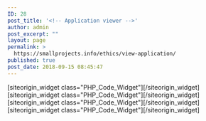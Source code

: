 ```yaml
---
ID: 28
post_title: '<!-- Application viewer -->'
author: admin
post_excerpt: ""
layout: page
permalink: >
  https://smallprojects.info/ethics/view-application/
published: true
post_date: 2018-09-15 08:45:47
---
```

<div id="pl-28"  class="panel-layout" ><div id="pg-28-0"  class="panel-grid panel-no-style"  data-style="{&quot;background_image_attachment&quot;:false,&quot;background_display&quot;:&quot;tile&quot;,&quot;cell_alignment&quot;:&quot;flex-start&quot;}" ><div id="pgc-28-0-0"  class="panel-grid-cell"  data-weight="1" ><div id="panel-28-0-0-0" class="so-panel widget widget_execphp panel-first-child" data-index="0" data-style="{&quot;background_image_attachment&quot;:false,&quot;background_display&quot;:&quot;tile&quot;}" >[siteorigin_widget class="PHP_Code_Widget"]<input type="hidden" value="{&quot;instance&quot;:{&quot;title&quot;:&quot;&quot;,&quot;text&quot;:&quot;&lt;?php\n  \/\/ You will need to fix this if $key is equal to NULL the data wont display...  \n  $key = $_GET[\&quot;key\&quot;];\n  global $wpdb;\n  $results = $wpdb-&gt;get_results(\&quot;SELECT * FROM projects\&quot;);\n  $row = $results[$key];\n?&gt; \n\n&lt;h1 id=\&quot;top\&quot;&gt;&lt;?=$row-&gt;id?&gt; - &lt;?=$row-&gt;name?&gt;&lt;\/h1&gt;\n&lt;h1&gt;&lt;?=$row-&gt;type?&gt; ethics (&lt;?=$row-&gt;status?&gt;)&lt;\/h1&gt;&lt;br\/&gt;\n\n&lt;h2 id=\&quot;description\&quot;&gt;Description&lt;\/h2&gt;\n&lt;?=$row-&gt;description?&gt;&lt;br\/&gt;&lt;br\/&gt;\n\n&lt;h2 id=\&quot;investigator\&quot;&gt;Approved investigators&lt;\/h2&gt;\n&lt;table class=\&quot;base-table\&quot;&gt;\n    &lt;td&gt;Lead investigator&lt;\/td&gt;\n    &lt;td&gt;&lt;?=$row-&gt;lead_investigator?&gt;&lt;\/td&gt;\n    &lt;\/tr&gt;\n    &lt;tr&gt;\n    &lt;td&gt;Other approved investigators&lt;\/td&gt;\n    &lt;td&gt;&lt;?=$row-&gt;approved_investigators?&gt;&lt;\/td&gt; \n    &lt;tr&gt;\n&lt;\/table&gt;\n\n&lt;h2 id=\&quot;period\&quot;&gt;Approval period&lt;\/h2&gt;\n&lt;table class=\&quot;base-table\&quot;&gt;\n    &lt;td&gt;Commencement date&lt;\/td&gt;\n    &lt;td&gt;&lt;?=$row-&gt;start_date?&gt;&lt;\/td&gt;\n    &lt;\/tr&gt;\n    &lt;tr&gt;\n    &lt;td&gt;Expiration date&lt;\/td&gt;\n    &lt;td&gt;&lt;?=$row-&gt;end_date?&gt;&lt;\/td&gt;\n    &lt;\/tr&gt;\n    &lt;tr&gt;\n    &lt;td&gt;Completion date&lt;\/td&gt;\n    &lt;td&gt;&lt;?=$row-&gt;completion_date?&gt;&lt;\/td&gt; \n    &lt;\/tr&gt;\n&lt;\/table&gt;\n\n&lt;h2 id=\&quot;contact\&quot;&gt;Contact details&lt;\/h2&gt;\n&lt;table class=\&quot;base-table\&quot;&gt;\n    &lt;tr&gt;\n    &lt;td&gt;Contact name&lt;\/td&gt;\n    &lt;td&gt;&lt;?=$row-&gt;contact_name?&gt;&lt;\/td&gt;\n    &lt;\/tr&gt;\n    &lt;tr&gt;\n    &lt;td&gt;Contact email&lt;\/td&gt;\n    &lt;td&gt;&lt;?=$row-&gt;contact_email?&gt;&lt;\/td&gt;\n    &lt;\/tr&gt;\n    &lt;tr&gt;\n    &lt;td&gt;Contact phone&lt;\/td&gt;\n    &lt;td&gt;&lt;?=$row-&gt;contact_phone?&gt;&lt;\/td&gt; \n    &lt;\/tr&gt;\n&lt;\/table&gt;\n\n&lt;h2 id=\&quot;committee\&quot;&gt;Ethics committee details&lt;\/h2&gt;\n&lt;table class=\&quot;base-table\&quot;&gt;\n    &lt;tr&gt;\n    &lt;td&gt;Primary ethics committee&lt;\/td&gt;\n    &lt;td&gt;&lt;?=$row-&gt;committee?&gt;&lt;\/td&gt;\n    &lt;\/tr&gt;\n    &lt;tr&gt;\n    &lt;td&gt;Annual report date&lt;\/td&gt;\n    &lt;td&gt;&lt;?=$row-&gt;report_date?&gt;&lt;\/td&gt;\n    &lt;\/tr&gt;\n&lt;\/table&gt;\n\n&lt;h2 id=\&quot;notes\&quot;&gt;Project notes&lt;\/h2&gt;\n&lt;?=$row-&gt;notes?&gt;&quot;,&quot;filter&quot;:false},&quot;args&quot;:{&quot;before_widget&quot;:&quot;&lt;div id=\&quot;panel-28-0-0-0\&quot; class=\&quot;so-panel widget widget_execphp panel-first-child\&quot; data-index=\&quot;0\&quot; data-style=\&quot;{&amp;quot;background_image_attachment&amp;quot;:false,&amp;quot;background_display&amp;quot;:&amp;quot;tile&amp;quot;}\&quot; &gt;&quot;,&quot;after_widget&quot;:&quot;&lt;\/div&gt;&quot;,&quot;before_title&quot;:&quot;&lt;h3 class=\&quot;widget-title\&quot;&gt;&quot;,&quot;after_title&quot;:&quot;&lt;\/h3&gt;&quot;,&quot;widget_id&quot;:&quot;widget-0-0-0&quot;}}" />[/siteorigin_widget]</div><div id="panel-28-0-0-1" class="so-panel widget widget_execphp" data-index="1" data-style="{&quot;background_image_attachment&quot;:false,&quot;background_display&quot;:&quot;tile&quot;}" >[siteorigin_widget class="PHP_Code_Widget"]<input type="hidden" value="{&quot;instance&quot;:{&quot;title&quot;:&quot;&quot;,&quot;text&quot;:&quot;&lt;h2&gt;Dependent Applications&lt;\/h2&gt;\n\nTODO: Search the database for child applications\n&lt;br\/&gt;&lt;br\/&gt;\n\n&lt;h2&gt;Parent Applications&lt;\/h2&gt;\n\nTODO: List the parent applications listed against us\n&quot;,&quot;filter&quot;:false},&quot;args&quot;:{&quot;before_widget&quot;:&quot;&lt;div id=\&quot;panel-28-0-0-1\&quot; class=\&quot;so-panel widget widget_execphp\&quot; data-index=\&quot;1\&quot; data-style=\&quot;{&amp;quot;background_image_attachment&amp;quot;:false,&amp;quot;background_display&amp;quot;:&amp;quot;tile&amp;quot;}\&quot; &gt;&quot;,&quot;after_widget&quot;:&quot;&lt;\/div&gt;&quot;,&quot;before_title&quot;:&quot;&lt;h3 class=\&quot;widget-title\&quot;&gt;&quot;,&quot;after_title&quot;:&quot;&lt;\/h3&gt;&quot;,&quot;widget_id&quot;:&quot;widget-0-0-1&quot;}}" />[/siteorigin_widget]</div><div id="panel-28-0-0-2" class="so-panel widget widget_execphp" data-index="2" data-style="{&quot;background_image_attachment&quot;:false,&quot;background_display&quot;:&quot;tile&quot;}" >[siteorigin_widget class="PHP_Code_Widget"]<input type="hidden" value="{&quot;instance&quot;:{&quot;title&quot;:&quot;&quot;,&quot;text&quot;:&quot;&lt;?php $app_id = $_GET[&#039;key&#039;];\n$uploads = wp_upload_dir();\n?&gt;\n\n&lt;h2 id=\&quot;attachments\&quot;&gt;Attachments&lt;\/h2&gt;\n&lt;h3&gt;&lt;a href=\&quot;.\/upload-attachment?applicationid=&lt;?=$app_id?&gt;\&quot;&gt;Upload new attachment&lt;\/a&gt;&lt;\/h3&gt;&lt;br\/&gt;\n\n&lt;?php $attachments = et_fetch_attachments($app_id);\n\nforeach( $attachments as $key =&gt; $row ) {\n\n?&gt;\n&lt;table class=\&quot;base-table\&quot;&gt;\n    &lt;span class=\&quot;new_h4\&quot;&gt;[&lt;?=$row-&gt;class?&gt;]&lt;\/span&gt; &lt;span class=\&quot;new_h3\&quot;&gt;&lt;a href=\&quot;&lt;?=esc_url($uploads[&#039;baseurl&#039;])?&gt;\/Array\/humans.txt\&quot; download&gt;&lt;?=$row-&gt;name?&gt;&lt;\/a&gt;&lt;\/span&gt;\n    &lt;tr&gt;  \n    &lt;td&gt;Description&lt;\/td&gt;\n    &lt;td&gt;&lt;?=$row-&gt;description?&gt;&lt;\/td&gt;\n    &lt;\/tr&gt;\n    &lt;tr&gt;\n    &lt;td&gt;Document dated&lt;\/td&gt;\n    &lt;td&gt;&lt;?=$row-&gt;document_date?&gt;&lt;\/td&gt;\n    &lt;\/tr&gt;\n    &lt;tr&gt;\n    &lt;td&gt;Date uploaded&lt;\/td&gt;\n    &lt;td&gt;&lt;?=$row-&gt;date_uploaded?&gt;&lt;\/td&gt;\n    &lt;\/tr&gt;\n    &lt;tr&gt;\n    &lt;td&gt;Document uploader&lt;\/td&gt;\n    &lt;td&gt;&lt;?php\n\n$user_id = $row-&gt;uploader;\n$user_info = get_userdata($user_id);\necho $user_info-&gt;first_name .\&quot; \&quot;. $user_info-&gt;last_name;\n\n?&gt;&lt;\/td&gt;\n    &lt;\/tr&gt;\n&lt;\/table&gt;\n  \n&lt;?php\n}\n?&gt;&quot;,&quot;filter&quot;:false},&quot;args&quot;:{&quot;before_widget&quot;:&quot;&lt;div id=\&quot;panel-28-0-0-2\&quot; class=\&quot;so-panel widget widget_execphp\&quot; data-index=\&quot;2\&quot; data-style=\&quot;{&amp;quot;background_image_attachment&amp;quot;:false,&amp;quot;background_display&amp;quot;:&amp;quot;tile&amp;quot;}\&quot; &gt;&quot;,&quot;after_widget&quot;:&quot;&lt;\/div&gt;&quot;,&quot;before_title&quot;:&quot;&lt;h3 class=\&quot;widget-title\&quot;&gt;&quot;,&quot;after_title&quot;:&quot;&lt;\/h3&gt;&quot;,&quot;widget_id&quot;:&quot;widget-0-0-2&quot;}}" />[/siteorigin_widget]</div><div id="panel-28-0-0-3" class="so-panel widget widget_execphp panel-last-child" data-index="3" data-style="{&quot;background_image_attachment&quot;:false,&quot;background_display&quot;:&quot;tile&quot;}" >[siteorigin_widget class="PHP_Code_Widget"]<input type="hidden" value="{&quot;instance&quot;:{&quot;title&quot;:&quot;&quot;,&quot;text&quot;:&quot;&lt;h2 id=\&quot;history\&quot;&gt;Application History&lt;\/h2&gt;\n\nTODO: List all changes made to this record.&quot;,&quot;filter&quot;:false},&quot;args&quot;:{&quot;before_widget&quot;:&quot;&lt;div id=\&quot;panel-28-0-0-3\&quot; class=\&quot;so-panel widget widget_execphp panel-last-child\&quot; data-index=\&quot;3\&quot; data-style=\&quot;{&amp;quot;background_image_attachment&amp;quot;:false,&amp;quot;background_display&amp;quot;:&amp;quot;tile&amp;quot;}\&quot; &gt;&quot;,&quot;after_widget&quot;:&quot;&lt;\/div&gt;&quot;,&quot;before_title&quot;:&quot;&lt;h3 class=\&quot;widget-title\&quot;&gt;&quot;,&quot;after_title&quot;:&quot;&lt;\/h3&gt;&quot;,&quot;widget_id&quot;:&quot;widget-0-0-3&quot;}}" />[/siteorigin_widget]</div></div></div></div>